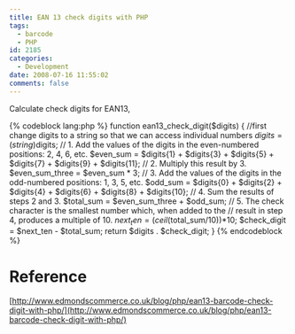 ```yaml
---
title: EAN 13 check digits with PHP
tags:
  - barcode
  - PHP
id: 2185
categories:
  - Development
date: 2008-07-16 11:55:02
comments: false
---
```


Calculate check digits for EAN13,

{% codeblock lang:php %}
function ean13_check_digit($digits) {
  //first change digits to a string so that we can access individual numbers
  $digits =(string)$digits;
  // 1\. Add the values of the digits in the even-numbered positions: 2, 4, 6, etc.
  $even_sum = $digits{1} + $digits{3} + $digits{5}
    + $digits{7} + $digits{9} + $digits{11};
  // 2\. Multiply this result by 3.
  $even_sum_three = $even_sum * 3;
  // 3\. Add the values of the digits in the odd-numbered positions: 1, 3, 5, etc.
  $odd_sum = $digits{0} + $digits{2} + $digits{4}
    + $digits{6} + $digits{8} + $digits{10};
  // 4\. Sum the results of steps 2 and 3.
  $total_sum = $even_sum_three + $odd_sum;
  // 5\. The check character is the smallest number which, when added to the
  // result in step 4,  produces a multiple of 10.
  $next_ten = (ceil($total_sum/10))*10;
  $check_digit = $next_ten - $total_sum;
  return $digits . $check_digit;
}
{% endcodeblock %}

# Reference
[http://www.edmondscommerce.co.uk/blog/php/ean13-barcode-check-digit-with-php/](http://www.edmondscommerce.co.uk/blog/php/ean13-barcode-check-digit-with-php/)
